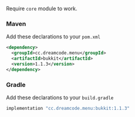 Require ``core`` module to work.
### Maven
Add these declarations to your ``pom.xml``

```xml
<dependency>
  <groupId>cc.dreamcode.menu</groupId>
  <artifactId>bukkit</artifactId>
  <version>1.1.3</version>
</dependency>
```

### Gradle
Add these declarations to your ``build.gradle``

```gradle
implementation "cc.dreamcode.menu:bukkit:1.1.3"
```